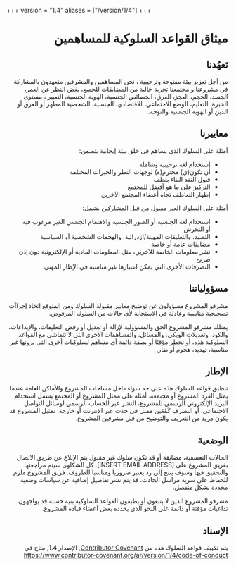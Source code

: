 +++
version = "1.4"
aliases = ["/version/1/4"]
+++

<div dir="auto">

# ميثاق القواعد السلوكية للمساهمين

## تَعهُدنا

من أجل تعزيز بيئة مفتوحة وترحيبية ، نحن
المساهمين والمشرفين متعهدون بالمشاركة في مشروعنا و
مجتمعنا تجربة خالية من المضايقات للجميع، بغض النظر عن العمر، الجسد،
الحجم، العجز، العرق، الخصائص الجنسية، الهوية الجنسية، التعبير ،
مستوى الخبرة، التعليم، الوضع الاجتماعي، الاقتصادي، الجنسية، الشخصية
المظهر أو العرق أو الدين أو الهوية الجنسية والتوجه.

## معاييرنا

أمثلة على السلوك الذي يساهم في خلق بيئة إيجابية
يتضمن:

* إستخدام لغة ترحيبية وشاملة
* أن تكون(ي) محترم(ة) لوجهات النظر والخبرات المختلفة
* قبول النقد البناء بلطف
* التركيز على ما هو أفضل للمجتمع
* إظهار التعاطف تجاه أعضاء المجتمع الآخرين

أمثلة على السلوك الغير مقبول من قبل المشاركين يشمل:

* استخدام لغة الجنسية أو الصور الجنسية والاهتمام الجنسي الغير مرغوب فيه أو
	التحرش
* التصيد، والتعليقات المهينة/ازدرائية، والهجمات الشخصية أو السياسية 
* مضايقات عامة أو خاصة
* نشر معلومات الخاصة للآخرين، مثل المعلومات المادية أو الإلكترونية
	دون إذن صريح
* التصرفات الأخرى التي يمكن اعتبارها غير مناسبة في
	الإطار المهني

## مسؤولياتنا

مشرفو المشروع مسؤولون عن توضيح معايير مقبولة
السلوك ومن المتوقع اِتخاذ إجراآت تصحيحية مناسبة وعادلة في
الاستجابة لأي حالات من السلوك المرفوض.

يمتلك مشرفو المشروع الحق والمسؤولية لإزالة أو تعديل أو
رفض التعليقات، والإيداعات، والكود، وتعديلات الويكي، والمسائل، والمساهمات الأخرى
التي لا تتماشى مع القواعد السلوكية هذه، أو تحظر مؤقتًا أو
بصفة دائمة أي مساهم لسلوكيات أخرى التي يرونها غير مناسبة،
تهديد، هجوم أو ضار. 

## الإطار

تنطبق قواعد السلوك هذه على حد سواء داخل مساحات المشروع والأماكن العامة
عندما يمثل الفرد المشروع أو مجتمعه. أمثلة على
ممثل المشروع أو المجتمع يشمل استخدام البريد الإلكتروني الرسمي للمشروع،
النشر عبر الحساب الرسمي لوسائل التواصل الاجتماعي، أو التصرف كَمُعَين
ممثل في حدث عبر الإنترنت أو خارجه. تمثيل المشروع قد يكون
مزيد من التعريف والتوضيح من قبل مشرفين المشروع.

## الوضعية

الحالات التعسفية، مضايقة أو قد تكون سلوك غير مقبول
يتم الإبلاغ عن طريق الاتصال بفريق المشروع على [INSERT EMAIL ADDRESS]. كل
الشكاوى سيتم مراجعتها والتحقيق فيها وسوف ينتج إلى رد
يعتبر ضروريا ومناسبا للظروف. فريق المشروع
ملزم للحفاظ على سرية مراسل الحادث.
قد يتم نشر تفاصيل إضافية عن سياسات وضعية محددة بشكل منفصل.

مشرفو المشروع الذين لا يتبعون أو يطبقون القواعد السلوكية بنية
حسنة قد يواجهون تداعيات مؤقتة أو دائمة على النحو الذي يحدده بعض
أعضاء قيادة المشروع.

## الإسناد

يتم تكييف قواعد السلوك هذه من [Contributor Covenant][homepage], الإصدار 1.4,
متاح في <https://www.contributor-covenant.org/ar/version/1/4/code-of-conduct>

[homepage]: https://www.contributor-covenant.org
</div>